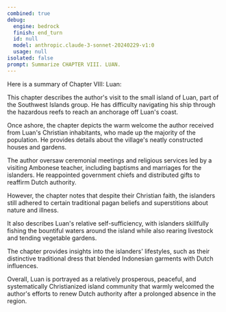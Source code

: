 ```yaml
---
combined: true
debug:
  engine: bedrock
  finish: end_turn
  id: null
  model: anthropic.claude-3-sonnet-20240229-v1:0
  usage: null
isolated: false
prompt: Summarize CHAPTER VIII. LUAN.
---
```


Here is a summary of Chapter VIII: Luan:

This chapter describes the author's visit to the small island of Luan, part of the Southwest Islands group. He has difficulty navigating his ship through the hazardous reefs to reach an anchorage off Luan's coast.

Once ashore, the chapter depicts the warm welcome the author received from Luan's Christian inhabitants, who made up the majority of the population. He provides details about the village's neatly constructed houses and gardens.

The author oversaw ceremonial meetings and religious services led by a visiting Ambonese teacher, including baptisms and marriages for the islanders. He reappointed government chiefs and distributed gifts to reaffirm Dutch authority.

However, the chapter notes that despite their Christian faith, the islanders still adhered to certain traditional pagan beliefs and superstitions about nature and illness.

It also describes Luan's relative self-sufficiency, with islanders skillfully fishing the bountiful waters around the island while also rearing livestock and tending vegetable gardens.

The chapter provides insights into the islanders' lifestyles, such as their distinctive traditional dress that blended Indonesian garments with Dutch influences.

Overall, Luan is portrayed as a relatively prosperous, peaceful, and systematically Christianized island community that warmly welcomed the author's efforts to renew Dutch authority after a prolonged absence in the region.
